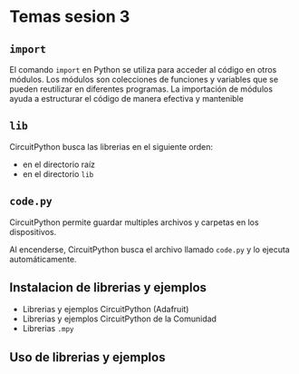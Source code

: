 # Temas sesion 3
## `import`
El comando `import` en Python se utiliza para acceder al código en otros módulos. Los módulos son colecciones de funciones y variables que se pueden reutilizar en diferentes programas. La importación de módulos ayuda a estructurar el código de manera efectiva y mantenible
## `lib`
CircuitPython busca las librerias en el siguiente orden:
* en el directorio raíz
* en el directorio `lib`
## `code.py`
CircuitPython permite guardar multiples archivos y carpetas en los dispositivos.

Al encenderse, CircuitPython busca el archivo llamado `code.py` y lo ejecuta automáticamente.
## Instalacion de librerias y ejemplos
* Librerias y ejemplos CircuitPython (Adafruit)
* Librerias y ejemplos CircuitPython de la Comunidad
* Librerias `.mpy`
## Uso de librerias y ejemplos
